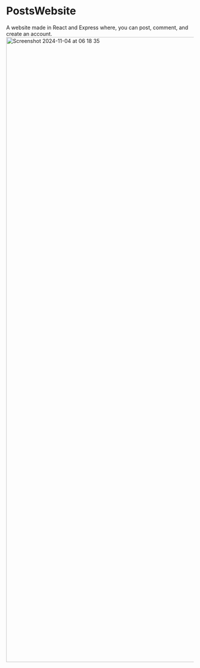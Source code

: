 # PostsWebsite

A website made in React and Express where, you can post, comment, and create an account.
<img width="1677" alt="Screenshot 2024-11-04 at 06 18 35" src="https://github.com/user-attachments/assets/db4228f2-32f1-4e96-a453-432a2d855ac2">
